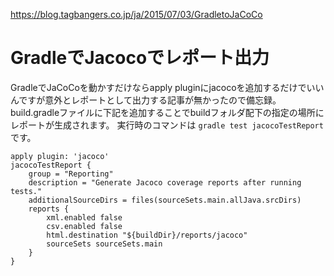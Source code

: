 https://blog.tagbangers.co.jp/ja/2015/07/03/GradletoJaCoCo

# GradleでJacocoでレポート出力

GradleでJaCoCoを動かすだけならapply pluginにjacocoを追加するだけでいいんですが意外とレポートとして出力する記事が無かったので備忘録。
build.gradleファイルに下記を追加することでbuildフォルダ配下の指定の場所にレポートが生成されます。
実行時のコマンドは `gradle test jacocoTestReport` です。
```
apply plugin: 'jacoco'
jacocoTestReport {
    group = "Reporting"
    description = "Generate Jacoco coverage reports after running tests."
    additionalSourceDirs = files(sourceSets.main.allJava.srcDirs)
    reports {
        xml.enabled false
        csv.enabled false
        html.destination "${buildDir}/reports/jacoco"
        sourceSets sourceSets.main
    }
}
```